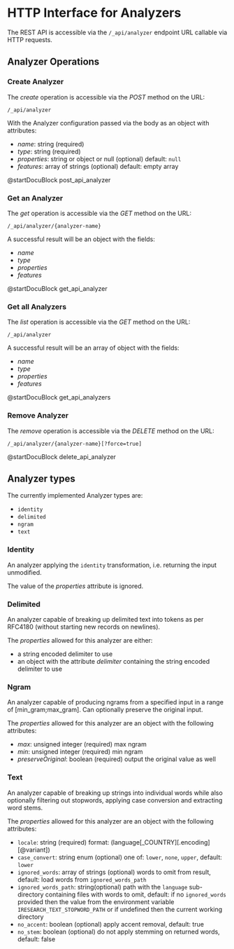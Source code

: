 HTTP Interface for Analyzers
============================

The REST API is accessible via the `/_api/analyzer` endpoint URL callable via
HTTP requests.

Analyzer Operations
-------------------

### Create Analyzer

The *create* operation is accessible via the *POST* method on the URL:

    /_api/analyzer

With the Analyzer configuration passed via the body as an object with
attributes:

- *name*: string (required)
- *type*: string (required)
- *properties*: string or object or null (optional) default: `null`
- *features*: array of strings (optional) default: empty array

@startDocuBlock post_api_analyzer

### Get an Analyzer

The *get* operation is accessible via the *GET* method on the URL:

    /_api/analyzer/{analyzer-name}

A successful result will be an object with the fields:
- *name*
- *type*
- *properties*
- *features*

@startDocuBlock get_api_analyzer

### Get all Analyzers

The *list* operation is accessible via the *GET* method on the URL:

    /_api/analyzer

A successful result will be an array of object with the fields:
- *name*
- *type*
- *properties*
- *features*

@startDocuBlock get_api_analyzers

### Remove Analyzer

The *remove* operation is accessible via the *DELETE* method on the URL:

    /_api/analyzer/{analyzer-name}[?force=true]

@startDocuBlock delete_api_analyzer

Analyzer types
--------------

The currently implemented Analyzer types are:

- `identity`
- `delimited`
- `ngram`
- `text`

### Identity

An analyzer applying the `identity` transformation, i.e. returning the input
unmodified.

The value of the *properties* attribute is ignored.

### Delimited

An analyzer capable of breaking up delimited text into tokens as per RFC4180
(without starting new records on newlines).

The *properties* allowed for this analyzer are either:

- a string encoded delimiter to use
- an object with the attribute *delimiter* containing the string encoded
  delimiter to use

### Ngram

An analyzer capable of producing ngrams from a specified input in a range of
[min_gram;max_gram]. Can optionally preserve the original input.

The *properties* allowed for this analyzer are an object with the following
attributes:

- *max*: unsigned integer (required) max ngram
- *min*: unsigned integer (required) min ngram
- *preserveOriginal*: boolean (required) output the original value as well

### Text

An analyzer capable of breaking up strings into individual words while also
optionally filtering out stopwords, applying case conversion and extracting
word stems.

The *properties* allowed for this analyzer are an object with the following
attributes:

- `locale`: string (required) format: (language[_COUNTRY][.encoding][@variant])
- `case_convert`: string enum (optional) one of: `lower`, `none`, `upper`,
  default: `lower`
- `ignored_words`: array of strings (optional) words to omit from result,
  default: load words from `ignored_words_path`
- `ignored_words_path`: string(optional) path with the `language` sub-directory
  containing files with words to omit, default: if no
  `ignored_words` provided then the value from the
  environment variable `IRESEARCH_TEXT_STOPWORD_PATH` or
  if undefined then the current working directory
- `no_accent`: boolean (optional) apply accent removal, default: true
- `no_stem`: boolean (optional) do not apply stemming on returned words,
  default: false
